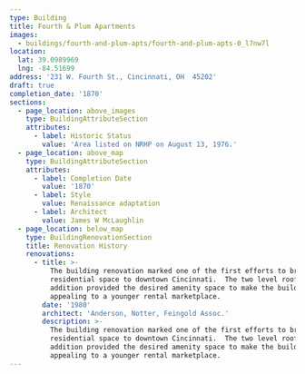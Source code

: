 ```yaml
---
type: Building
title: Fourth & Plum Apartments
images:
  - buildings/fourth-and-plum-apts/fourth-and-plum-apts-0_l7nw7l
location:
  lat: 39.0989969
  lng: -84.51699
address: '231 W. Fourth St., Cincinnati, OH  45202'
draft: true
completion_date: '1870'
sections:
  - page_location: above_images
    type: BuildingAttributeSection
    attributes:
      - label: Historic Status
        value: 'Area listed on NRHP on August 13, 1976.'
  - page_location: above_map
    type: BuildingAttributeSection
    attributes:
      - label: Completion Date
        value: '1870'
      - label: Style
        value: Renaissance adaptation
      - label: Architect
        value: James W McLaughlin
  - page_location: below_map
    type: BuildingRenovationSection
    title: Renovation History
    renovations:
      - title: >-
          The building renovation marked one of the first efforts to bring new
          residential space to downtown Cincinnati.  The two level rooftop
          addition provided the desired amenity space to make the building
          appealing to a younger rental marketplace.
        date: '1980'
        architect: 'Anderson, Notter, Feingold Assoc.'
        description: >-
          The building renovation marked one of the first efforts to bring new
          residential space to downtown Cincinnati.  The two level rooftop
          addition provided the desired amenity space to make the building
          appealing to a younger rental marketplace.
---
```

